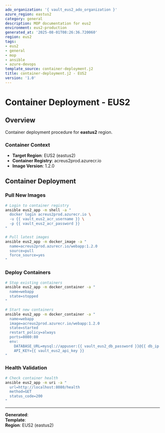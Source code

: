 ```yaml
---
ado_organization: '{ vault_eus2_ado_organization }'
azure_region: eastus2
category: general
description: MOP documentation for eus2
environment: eus2-production
generated_at: '2025-08-01T08:26:36.720060'
region: eus2
tags:
- eus2
- general
- mop
- ansible
- azure-devops
template_source: container-deployment.j2
title: container-deployment.j2 - EUS2
version: '1.0'
---
```



# Container Deployment - EUS2

## Overview

Container deployment procedure for **eastus2** region.

### Container Context

- **Target Region**: EUS2 (eastus2)
- **Container Registry**: acreus2prod.azurecr.io
- **Image Version**: 1.2.0

## Container Deployment

### Pull New Images
```bash
# Login to container registry
ansible eus2_app -m shell -a "
  docker login acreus2prod.azurecr.io \
  -u {{ vault_eus2_acr_username }} \
  -p {{ vault_eus2_acr_password }}
"

# Pull latest images
ansible eus2_app -m docker_image -a "
  name=acreus2prod.azurecr.io/webapp:1.2.0
  source=pull
  force_source=yes
"
```

### Deploy Containers
```bash
# Stop existing containers
ansible eus2_app -m docker_container -a "
  name=webapp
  state=stopped
"

# Start new containers
ansible eus2_app -m docker_container -a "
  name=webapp
  image=acreus2prod.azurecr.io/webapp:1.2.0
  state=started
  restart_policy=always
  ports=8080:80
  env:
    DATABASE_URL=mysql://appuser:{{ vault_eus2_db_password }}@{{ db_ip }}:3306/ProductionDB
    API_KEY={{ vault_eus2_api_key }}
"
```

### Health Validation
```bash
# Check container health
ansible eus2_app -m uri -a "
  url=http://localhost:8080/health
  method=GET
  status_code=200
"
```

---

**Generated**:   
**Template**:   
**Region**: EUS2 (eastus2)